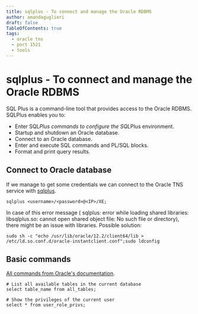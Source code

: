 ```yaml
---
title: sqlplus - To connect and manage the Oracle RDBMS
author: amandaguglieri
draft: false
TableOfContents: true
tags:
  - oracle tns
  - port 1521
  - tools
---
```


# sqlplus - To connect and manage the Oracle RDBMS

SQL Plus is a command-line tool that provides access to the Oracle RDBMS. SQLPlus enables you to:

- Enter SQL*Plus commands to configure the SQL*Plus environment.
- Startup and shutdown an Oracle database.
- Connect to an Oracle database.
- Enter and execute SQL commands and PL/SQL blocks.
- Format and print query results.

## Connect to Oracle database

If we manage to get some credentials we can connect to the Oracle TNS service with [sqlplus](sqlplus.md).

```shell-session
sqlplus <username>/<password>@<IP>/XE;
```

In case of this error message ( sqlplus: error while loading shared libraries: libsqlplus.so: cannot open shared object file: No such file or directory), there might be an issue with libraries. Possible solution:

```shell-session
sudo sh -c "echo /usr/lib/oracle/12.2/client64/lib > /etc/ld.so.conf.d/oracle-instantclient.conf";sudo ldconfig
```

## Basic commands

[All commands from Oracle's documentation](https://docs.oracle.com/cd/E11882_01/server.112/e41085/sqlqraa001.htm#SQLQR985).

```shell-session
# List all available tables in the current database
select table_name from all_tables;

# Show the privileges of the current user
select * from user_role_privs;


```